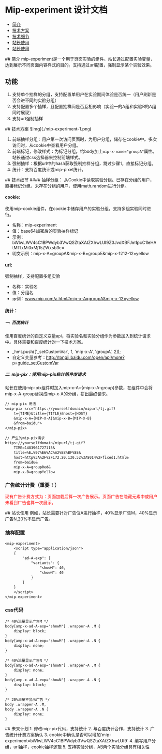 # Mip-experiment 设计文档
<ul>
    <li><a href="#intro">简介</a></li>
    <li><a href="#tech">技术方案</a></li>
    <li><a href="#tech-detail">技术细节</a></li>
    <li><a href="#example">站长使用</a></li>
    <li><a href="#future">站长使用</a></li>
</ul>

<div id="intro"></div>
## 简介
mip-experiment是一个用于页面实验的组件。站长通过配置实验变量，达到展示不同页面内容样式的目的。支持通过url配置，强制显示某个实验效果。

## 功能
1. 支持单个抽样的分组，支持配置单用户在实验期间体验是否统一（用户刷新是否会进不同的实验分组）
2. 支持配置多个抽样，且配置抽样间是否互相影响（实验一的A组和实验B的A组同时展现）
3. 支持url强制抽样

<div id="tech"></div>
## 技术方案
![img](./mip-experiment-1.png)

1. 前端抽样分组：用户第一次访问页面时，为用户分组，储存在cookie中。多次访问时，从cookie中查看用户分组。
2. 前端标记，修改样式：为标记分组，给body加上`mip-x-name="groupA"`属性。站长通过css选择器来控制前端样式。
3. 强制抽样：根据url中的hash获取强制抽样分组，跳过步骤1，直接标记分组。
4. 统计：支持百度统计或mip-pixel统计。

<div id="tech-detail"></div>
## 技术细节
#### 抽样分组：
从Cookie中读取实验分组。已存在分组的用户，直接标记分组。未存在分组的用户，使用math.random进行分组。

#### cookie:
使用mip-cookie组件，在cookie中储存用户的实验分组，支持多组实验同时进行。  
    
- 名称：mip-experiment
- 值：base64加密后的实验抽样标记
- 示例：bWlwLWV4cC1BPWdyb3VwQSZtaXAtZXhwLUI9Z3JvdXBFJm1pcC1leHAtMTIxMi0xMj15ZWxsb3c=
- 明文示例：mip-x-A=groupA&mip-x-B=groupE&mip-x-1212-12=yellow

#### url:
强制抽样，支持配置多组实验  

- 名称：实验名
- 值：分组名
- 示例：www.mip.com/a.html#mip-x-A=groupA&mip-x-12=yellow

#### 统计：

##### 一. 百度统计
使用百度统计的自定义变量api，将实验名和实验分组作为参数加入到统计请求中。具体需要和百度统计对一下技术方案。  

- _hmt.push(['_setCustomVar', 1, 'mip-x-A', 'groupA', 2]);
- 自定义变量参考：http://tongji.baidu.com/open/api/more?p=guide_setCustomVar

##### 二. mip-pix：使用mip-pix统计组件发请求
站长在使用mip-pix组件时加入mip-x-A={mip-x-A-group}参数，在组件中会将mip-x-A-group替换成mip-x-A的分组，拼出最终请求。

```
// mip-pix 用法
<mip-pix src="https://yourselfdomain/mipurl/tj.gif?
    t={TIME}&title={TITLE}&host={HOST}
    &mip-x-A={MIP-X-A}&mip-x-B={MIP-X-B}
    &from=baidu">
</mip-pix>

// 产生的mip-pix请求
https://yourselfdomain/mipurl/tj.gif?
    TIME=1483961727115&
    title=%E…%97%E6%AC%A2%E8%BF%8E&
    host=http%3A%2F%2F172.20.130.52%3A8014%2Ffixed1.html&
    from=baidu&
    mip-x-A=groupRed&
    mip-x-B=groupYellow
```

### 广告统计计费（重要！）
<span style="color:red">现有广告计费方式为：页面加载后算一次广告展示。页面广告在隐藏元素中或用户未看到广告也算一次展示。</span>


<div id="example"></div>
## 站长使用
例如，站长需要针对广告位A进行抽样，40%显示广告M，40%显示广告N,20%不显示广告。

### 抽样配置
```
<mip-experiment>
    <script type="application/json">
    {
        "ad-A-exp": {
            "variants": {
                "showM": 40,
                "showN": 40
            }
        }
    }
    </script>
</mip-experiment>
```
### css代码
```
/* 40%流量显示广告M */
body[amp-x-ad-A-exp="showM"] .wrapper-A .M {
    display: block;
}
body[amp-x-ad-A-exp="showM"] .wrapper-A .N {
    display: none;
}

/* 40%流量显示广告N */
body[amp-x-ad-A-exp="showN"] .wrapper-A .M {
    display: none;
}
body[amp-x-ad-A-exp="showN"] .wrapper-A .N {
    display: block;
}

/* 20%流量不显示广告 */
body .wrapper-A .M,
body .wrapper-A .N {
    display: none;
}
```
<div id="future"></div>
## 未来计划
1. 修改mip-pix代码，支持统计
2. 与百度统计合作，支持统计
3. 广告统计计费方案确认
3. cookie中确认是否可以增加`mip-experiment=bWlwLWV4cC1BPWdyb3VwQSZtaXAtZXhwLUI9`
4. 编写用户分组，url抽样，cookie抽样逻辑
5. 支持实验分组，AB两个实验分组具有相关性